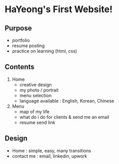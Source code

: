 # HaYeong's First Website! 

## Purpose
- portfolio
- resume posting 
- practice on learning (html, css)

## Contents
1. Home 
    - creative design
    - my photo / portrait 
    - menu selection 
    - language available : English, Korean, Chinese
2. Menu 
    - map of my life 
    - what do i do for clients & send me an email
    - resume send link

## Design 
- Home : simple, easy, many transitions
- contact me : email, linkedin, upwork